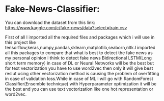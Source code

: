 # Fake-News-Classifier:

You can download the dataset from this link: https://www.kaggle.com/c/fake-news/data?select=train.csv


First of all I imported all the required files and packages which i will use in this project like tensorflow,keras,numpy,pandas,sklearn,matplotlib,seaborn,nltk.I imported all this packages to compare that what is best to detect the fake news as my personal opinion i think to detect fake news Bidirectional LSTM(Long short term memory) in case of DL or  Neural Networks will be the best but for text vectorization you have to use word2vec then only it will give best reslut using other vectorization method is causing the problem of overfitting in case of validation loss.While in case of ML i will go with RandomForest Classifier(Ensemble technique) with Hyperparameter optimization it will be the best and you can use text vectorization like one hot representation or word2vec.


